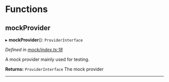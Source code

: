 

# Functions

<a id="mockprovider"></a>

##  mockProvider

▸ **mockProvider**(): `ProviderInterface`

*Defined in [mock/index.ts:18](https://github.com/polkadot-js/api/blob/38e3f8c/packages/rpc-provider/src/mock/index.ts#L18)*

A mock provider mainly used for testing.

**Returns:** `ProviderInterface`
The mock provider

___

